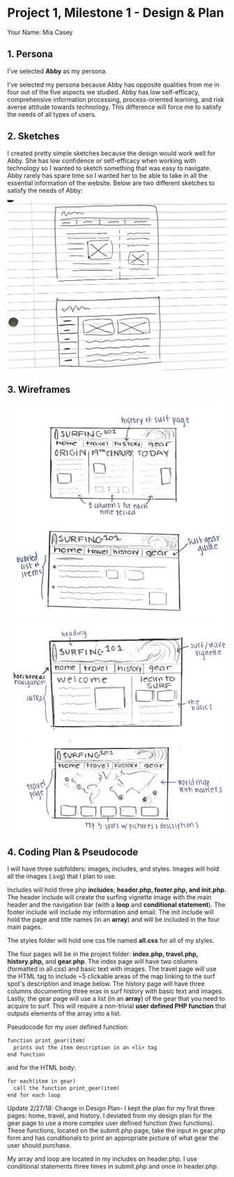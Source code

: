 # Project 1, Milestone 1 - Design & Plan

Your Name: Mia Casey

## 1. Persona


I've selected **Abby** as my persona.

I've selected my persona because Abby has opposite qualities from me in four out of the five aspects we studied. Abby has low self-efficacy, comprehensive information processing, process-oriented learning, and risk averse attitude towards technology. This difference will force me to satisfy the needs of all types of users.

## 2. Sketches
I created pretty simple sketches because the design would work well for Abby. She has low confidence or self-efficacy when working with technology so I wanted to sketch something that was easy to navigate. Abby rarely has spare time so I wanted her to be able to take in all the essential information of the website. Below are two different sketches to satisfy the needs of Abby:

![](project1sketches.png)

## 3. Wireframes

![](project1wireframes1.png)
![](project1wireframes2.png)


## 4. Coding Plan & Pseudocode


I will have three subfolders: images, includes, and styles. Images will hold all the images (.svg) that I plan to use.

Includes will hold three php **includes**; **header.php, footer.php, and init.php.** The header include will create the surfing vignette image with the main header and the navigation bar (with a **loop** and **conditional statement**). The footer include will include my information and email. The init include will hold the page and title names (in an **array**) and will be included in the four main pages.

The styles folder will hold one css file named **all.css** for all of my styles.

The four pages will be in the project folder: **index.php, travel.php, history.php,** and **gear.php**. The index page will have two columns (formatted in all.css) and basic text with images. The travel page will use the HTML <map> tag to include ~5 clickable areas of the map linking to the surf spot's description and image below. The history page will have three columns documenting three eras in surf history with basic text and images. Lastly, the gear page will use a list (in an **array**) of the gear that you need to acquire to surf. This will require a non-trivial **user defined PHP function** that outputs elements of the array into a list.

Pseudocode for my user defined function:

```
function print_gear(item)
  prints out the item description in an <li> tag
end function
```

and for the HTML body:

```
for each(item in gear)
  call the function print_gear(item)
end for each loop
```

Update 2/27/18: Change in Design Plan-
I kept the plan for my first three pages: home, travel, and history.
I deviated from my design plan for the gear page to use a more complex user defined function (two functions). These functions, located on the submit.php page, take the input in gear.php form and has conditionals to print an appropriate picture of what gear the user should purchase.

My array and loop are located in my includes on header.php. I use conditional statements three times in submit.php and once in header.php.
